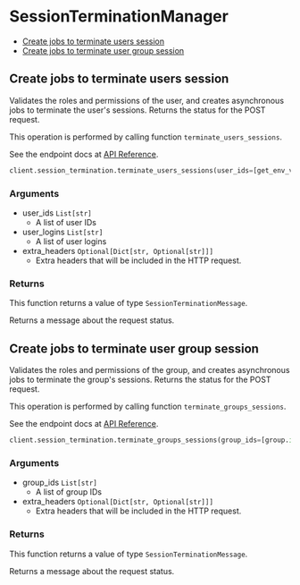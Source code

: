 # SessionTerminationManager

- [Create jobs to terminate users session](#create-jobs-to-terminate-users-session)
- [Create jobs to terminate user group session](#create-jobs-to-terminate-user-group-session)

## Create jobs to terminate users session

Validates the roles and permissions of the user,
and creates asynchronous jobs
to terminate the user's sessions.
Returns the status for the POST request.

This operation is performed by calling function `terminate_users_sessions`.

See the endpoint docs at
[API Reference](https://developer.box.com/reference/post-users-terminate-sessions/).

<!-- sample post_users_terminate_sessions -->

```python
client.session_termination.terminate_users_sessions(user_ids=[get_env_var('USER_ID')], user_logins=[user.login])
```

### Arguments

- user_ids `List[str]`
  - A list of user IDs
- user_logins `List[str]`
  - A list of user logins
- extra_headers `Optional[Dict[str, Optional[str]]]`
  - Extra headers that will be included in the HTTP request.

### Returns

This function returns a value of type `SessionTerminationMessage`.

Returns a message about the request status.

## Create jobs to terminate user group session

Validates the roles and permissions of the group,
and creates asynchronous jobs
to terminate the group's sessions.
Returns the status for the POST request.

This operation is performed by calling function `terminate_groups_sessions`.

See the endpoint docs at
[API Reference](https://developer.box.com/reference/post-groups-terminate-sessions/).

<!-- sample post_groups_terminate_sessions -->

```python
client.session_termination.terminate_groups_sessions(group_ids=[group.id])
```

### Arguments

- group_ids `List[str]`
  - A list of group IDs
- extra_headers `Optional[Dict[str, Optional[str]]]`
  - Extra headers that will be included in the HTTP request.

### Returns

This function returns a value of type `SessionTerminationMessage`.

Returns a message about the request status.
